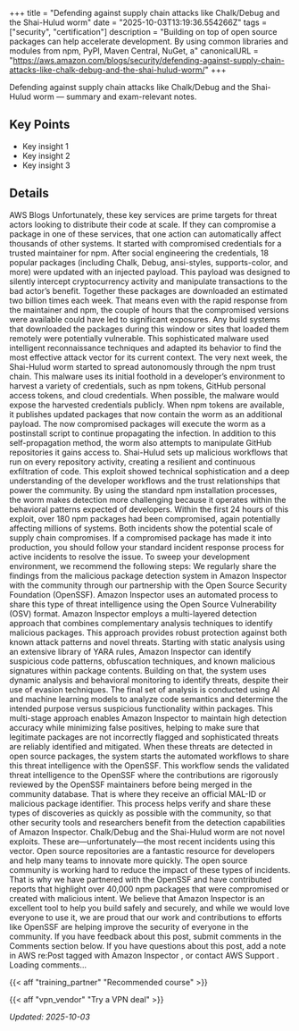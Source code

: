 +++
title = "Defending against supply chain attacks like Chalk/Debug and the Shai-Hulud worm"
date = "2025-10-03T13:19:36.554266Z"
tags = ["security", "certification"]
description = "Building on top of open source packages can help accelerate development. By using common libraries and modules from npm, PyPI, Maven Central, NuGet, a"
canonicalURL = "https://aws.amazon.com/blogs/security/defending-against-supply-chain-attacks-like-chalk-debug-and-the-shai-hulud-worm/"
+++

Defending against supply chain attacks like Chalk/Debug and the Shai-Hulud worm — summary and exam-relevant notes.

## Key Points
- Key insight 1
- Key insight 2
- Key insight 3

## Details
AWS Blogs Unfortunately, these key services are prime targets for threat actors looking to distribute their code at scale. If they can compromise a package in one of these services, that one action can automatically affect thousands of other systems. It started with compromised credentials for a trusted maintainer for npm. After social engineering the credentials, 18 popular packages (including Chalk, Debug, ansi-styles, supports-color, and more) were updated with an injected payload. This payload was designed to silently intercept cryptocurrency activity and manipulate transactions to the bad actor’s benefit. Together these packages are downloaded an estimated two billion times each week. That means even with the rapid response from the maintainer and npm, the couple of hours that the compromised versions were available could have led to significant exposures. Any build systems that downloaded the packages during this window or sites that loaded them remotely were potentially vulnerable. This sophisticated malware used intelligent reconnaissance techniques and adapted its behavior to find the most effective attack vector for its current context. The very next week, the Shai-Hulud worm started to spread autonomously through the npm trust chain. This malware uses its initial foothold in a developer’s environment to harvest a variety of credentials, such as npm tokens, GitHub personal access tokens, and cloud credentials. When possible, the malware would expose the harvested credentials publicly. When npm tokens are available, it publishes updated packages that now contain the worm as an additional payload. The now compromised packages will execute the worm as a postinstall script to continue propagating the infection. In addition to this self-propagation method, the worm also attempts to manipulate GitHub repositories it gains access to. Shai-Hulud sets up malicious workflows that run on every repository activity, creating a resilient and continuous exfiltration of code. This exploit showed technical sophistication and a deep understanding of the developer workflows and the trust relationships that power the community. By using the standard npm installation processes, the worm makes detection more challenging because it operates within the behavioral patterns expected of developers. Within the first 24 hours of this exploit, over 180 npm packages had been compromised, again potentially affecting millions of systems. Both incidents show the potential scale of supply chain compromises. If a compromised package has made it into production, you should follow your standard incident response process for active incidents to resolve the issue. To sweep your development environment, we recommend the following steps: We regularly share the findings from the malicious package detection system in Amazon Inspector with the community through our partnership with the Open Source Security Foundation (OpenSSF). Amazon Inspector uses an automated process to share this type of threat intelligence using the Open Source Vulnerability (OSV) format. Amazon Inspector employs a multi-layered detection approach that combines complementary analysis techniques to identify malicious packages. This approach provides robust protection against both known attack patterns and novel threats. Starting with static analysis using an extensive library of YARA rules, Amazon Inspector can identify suspicious code patterns, obfuscation techniques, and known malicious signatures within package contents. Building on that, the system uses dynamic analysis and behavioral monitoring to identify threats, despite their use of evasion techniques. The final set of analysis is conducted using AI and machine learning models to analyze code semantics and determine the intended purpose versus suspicious functionality within packages. This multi-stage approach enables Amazon Inspector to maintain high detection accuracy while minimizing false positives, helping to make sure that legitimate packages are not incorrectly flagged and sophisticated threats are reliably identified and mitigated. When these threats are detected in open source packages, the system starts the automated workflows to share this threat intelligence with the OpenSSF. This workflow sends the validated threat intelligence to the OpenSSF where the contributions are rigorously reviewed by the OpenSSF maintainers before being merged in the community database. That is where they receive an official MAL-ID or malicious package identifier. This process helps verify and share these types of discoveries as quickly as possible with the community, so that other security tools and researchers benefit from the detection capabilities of Amazon Inspector. Chalk/Debug and the Shai-Hulud worm are not novel exploits. These are—unfortunately—the most recent incidents using this vector. Open source repositories are a fantastic resource for developers and help many teams to innovate more quickly. The open source community is working hard to reduce the impact of these types of incidents. That is why we have partnered with the OpenSSF and have contributed reports that highlight over 40,000 npm packages that were compromised or created with malicious intent. We believe that Amazon Inspector is an excellent tool to help you build safely and securely, and while we would love everyone to use it, we are proud that our work and contributions to efforts like OpenSSF are helping improve the security of everyone in the community. If you have feedback about this post, submit comments in the Comments section below. If you have questions about this post, add a note in AWS re:Post tagged with Amazon Inspector , or contact AWS Support . Loading comments…



{{< aff "training_partner" "Recommended course" >}}

{{< aff "vpn_vendor" "Try a VPN deal" >}}

*Updated: 2025-10-03*